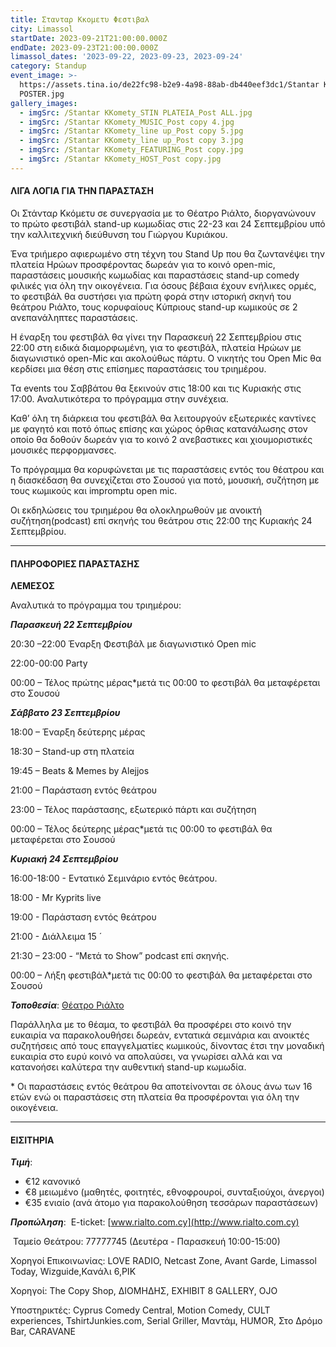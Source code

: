 ```yaml
---
title: Στανταρ Κκομετυ Φεστιβαλ
city: Limassol
startDate: 2023-09-21T21:00:00.000Z
endDate: 2023-09-23T21:00:00.000Z
limassol_dates: '2023-09-22, 2023-09-23, 2023-09-24'
category: Standup
event_image: >-
  https://assets.tina.io/de22fc98-b2e9-4a98-88ab-db440eef3dc1/Stantar KKomety_A3
  POSTER.jpg
gallery_images:
  - imgSrc: /Stantar KKomety_STIN PLATEIA_Post ALL.jpg
  - imgSrc: /Stantar KKomety_MUSIC_Post copy 4.jpg
  - imgSrc: /Stantar KKomety_line up_Post copy 5.jpg
  - imgSrc: /Stantar KKomety_line up_Post copy 3.jpg
  - imgSrc: /Stantar KKomety_FEATURING_Post copy.jpg
  - imgSrc: /Stantar KKomety_HOST_Post copy.jpg
---
```


#### ΛΙΓΑ ΛΟΓΙΑ ΓΙΑ ΤΗΝ ΠΑΡΑΣΤΑΣΗ

Οι Στάνταρ Κκόμετυ σε συνεργασία με το Θέατρο Ριάλτο, διοργανώνουν το πρώτο φεστιβάλ stand-up κωμωδίας στις 22-23 και 24 Σεπτεμβρίου υπό την καλλιτεχνική διεύθυνση του Γιώργου Κυριάκου.

Ένα τριήμερο αφιερωμένο στη τέχνη του Stand Up που θα ζωντανέψει την πλατεία Ηρώων προσφέροντας δωρεάν για το κοινό open-mic, παραστάσεις μουσικής κωμωδίας και παραστάσεις stand-up comedy φιλικές για όλη την οικογένεια. Για όσους βέβαια έχουν ενήλικες ορμές, το φεστιβάλ θα συστήσει για πρώτη φορά στην ιστορική σκηνή του θεάτρου Ριάλτο, τους κορυφαίους Κύπριους stand-up κωμικούς σε 2 ανεπανάληπτες παραστάσεις.

Η έναρξη του φεστιβάλ θα γίνει την Παρασκευή 22 Σεπτεμβρίου στις 22:00 στη ειδικά διαμορφωμένη, για το φεστιβάλ, πλατεία Ηρώων με διαγωνιστικό open-Mic και ακολούθως πάρτυ. Ο νικητής του Open Mic θα κερδίσει μια θέση στις επίσημες παραστάσεις του τριημέρου.

Τα events του Σαββάτου θα ξεκινούν στις 18:00 και τις Κυριακής στις 17:00. Αναλυτικότερα το πρόγραμμα στην συνέχεια.

Καθ’ όλη τη διάρκεια του φεστιβάλ θα λειτουργούν εξωτερικές καντίνες με φαγητό και ποτό όπως επίσης και χώρος όρθιας κατανάλωσης στον οποίο θα δοθούν δωρεάν για το κοινό 2 ανεβαστικες και χιουμοριστικές μουσικές περφορμανσες.

Το πρόγραμμα θα κορυφώνεται με τις παραστάσεις εντός του θέατρου και η διασκέδαση θα συνεχίζεται στο Σουσού για ποτό, μουσική, συζήτηση με τους κωμικούς και impromptu open mic.

Οι εκδηλώσεις του τριημέρου θα ολοκληρωθούν με ανοικτή συζήτηση(podcast) επί σκηνής του θεάτρου στις 22:00 της Κυριακής 24 Σεπτεμβρίου.

***

#### ΠΛΗΡΟΦΟΡΙΕΣ ΠΑΡΑΣΤΑΣΗΣ

**ΛΕΜΕΣΟΣ**

Αναλυτικά το πρόγραμμα του τριημέρου:

***Παρασκευή 22 Σεπτεμβρίου***

20:30 –22:00	Έναρξη Φεστιβάλ με διαγωνιστικό Open mic

22:00-00:00 Party

00:00 – Τέλος πρώτης μέρας\*μετά τις 00:00 το φεστιβάλ θα μεταφέρεται στο Σουσού

***Σάββατο 23 Σεπτεμβρίου***

18:00 – Έναρξη δεύτερης μέρας

18:30 –	Stand-up στη πλατεία

19:45 – Beats & Memes by Alejjos

21:00 – Παράσταση εντός θεάτρου

23:00 – Τέλος παράστασης, εξωτερικό πάρτι και συζήτηση

00:00 – Τέλος δεύτερης μέρας\*μετά τις 00:00 το φεστιβάλ θα μεταφέρεται στο Σουσού

***Κυριακή 24 Σεπτεμβρίου***

16:00-18:00 - Εντατικό Σεμινάριο εντός θεάτρου.

18:00 - Mr Kyprits live

19:00 - Παράσταση εντός θεάτρου

21:00 - Διάλλειμα 15 ́

21:30 – 23:00 - “Μετά το Show” podcast επί σκηνής.

00:00 – Λήξη φεστιβάλ\*μετά τις 00:00 το φεστιβάλ θα μεταφέρεται στο Σουσού 

***Τοποθεσία***: [Θέατρο Ριάλτο](https://www.google.com/maps/place/Rialto+Theatre/@34.6795423,33.0409403,17z/data=!3m1!4b1!4m6!3m5!1s0x14e7331ab1ec9197:0xdf6e42bed1d077b1!8m2!3d34.679538!4d33.0458112!16s%2Fg%2F1xb0n5zr?entry=ttu "Θέατρο Ριάλτο")

Παράλληλα με το θέαμα, το φεστιβάλ θα προσφέρει στο κοινό την ευκαιρία να παρακολουθήσει δωρεάν, εντατικά σεμινάρια και ανοικτές συζητήσεις από τους επαγγελματίες κωμικούς, δίνοντας έτσι την μοναδική ευκαιρία στο ευρύ κοινό  να απολαύσει, να γνωρίσει αλλά και να κατανοήσει καλύτερα την αυθεντική stand-up κωμωδία.

\* Οι παραστάσεις εντός θεάτρου θα αποτείνονται σε όλους άνω των 16 ετών ενώ οι παραστάσεις στη πλατεία θα προσφέρονται για όλη την οικογένεια.

***

#### ΕΙΣΙΤΗΡΙΑ

***Τιμή***:

* €12 κανονικό
* €8 μειωμένο	(μαθητές, φοιτητές, εθνοφρουροί, συνταξιούχοι, άνεργοι)
* €35 ενιαίο (ανά άτομο για παρακολούθηση τεσσάρων παραστάσεων)

***Προπώληση***:  E-ticket: [www.rialto.com.cy](http://www.rialto.com.cy)

 Ταμείο Θεάτρου: 77777745 (Δευτέρα - Παρασκευή 10:00-15:00) 

Χορηγοί Επικοινωνίας: LOVE RADIO, Netcast Zone, Avant Garde, Limassol Today, Wizguide,Κανάλι 6,ΡΙΚ

Χορηγοί: The Copy Shop, ΔΙΟΜΗΔΗΣ, EXHIBIT 8 GALLERY, OJO

Υποστηρικτές: Cyprus Comedy Central, Motion Comedy, CULT experiences, TshirtJunkies.com, Serial Griller, Μαντάμ, HUMOR, Στο Δρόμο Bar, CARAVANE
